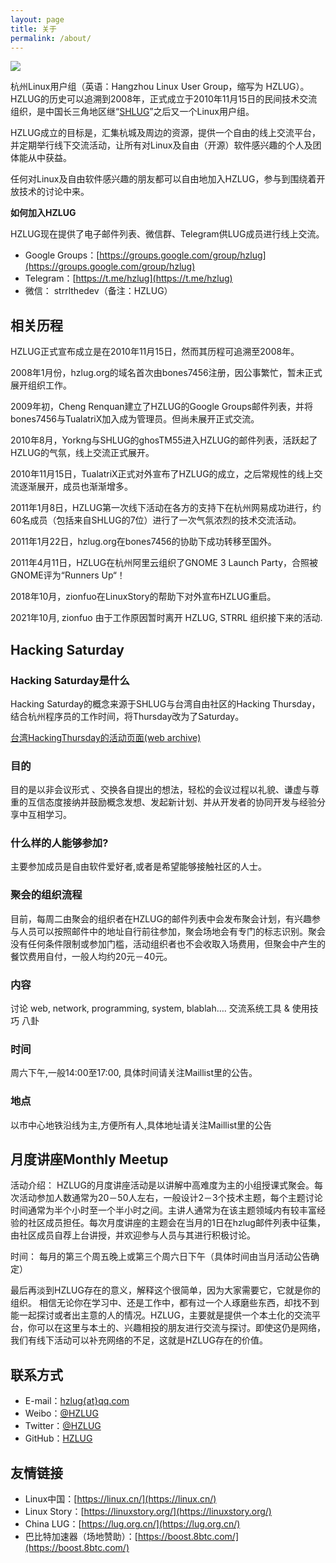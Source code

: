 ```yaml
---
layout: page
title: 关于
permalink: /about/
---
```


![](https://ae01.alicdn.com/kf/HTB13KcracrrK1Rjy1ze760alFXa0.png)

杭州Linux用户组（英语：Hangzhou Linux User Group，缩写为 HZLUG）。HZLUG的历史可以追溯到2008年，正式成立于2010年11月15日的民间技术交流组织，是中国长三角地区继“[SHLUG](http://www.shlug.org/)”之后又一个Linux用户组。

HZLUG成立的目标是，汇集杭城及周边的资源，提供一个自由的线上交流平台，并定期举行线下交流活动，让所有对Linux及自由（开源）软件感兴趣的个人及团体能从中获益。

任何对Linux及自由软件感兴趣的朋友都可以自由地加入HZLUG，参与到围绕着开放技术的讨论中来。

**如何加入HZLUG**

HZLUG现在提供了电子邮件列表、微信群、Telegram供LUG成员进行线上交流。

- Google Groups：[https://groups.google.com/group/hzlug](https://groups.google.com/group/hzlug)
- Telegram：[https://t.me/hzlug](https://t.me/hzlug)
- 微信： strrlthedev（备注：HZLUG）

## 相关历程

HZLUG正式宣布成立是在2010年11月15日，然而其历程可追溯至2008年。

2008年1月份，hzlug.org的域名首次由bones7456注册，因公事繁忙，暂未正式展开组织工作。

2009年初，Cheng Renquan建立了HZLUG的Google Groups邮件列表，并将bones7456与TualatriX加入成为管理员。但尚未展开正式交流。

2010年8月，Yorkng与SHLUG的ghosTM55进入HZLUG的邮件列表，活跃起了HZLUG的气氛，线上交流正式展开。

2010年11月15日，TualatriX正式对外宣布了HZLUG的成立，之后常规性的线上交流逐渐展开，成员也渐渐增多。

2011年1月8日，HZLUG第一次线下活动在各方的支持下在杭州网易成功进行，约60名成员（包括来自SHLUG的7位）进行了一次气氛浓烈的技术交流活动。

2011年1月22日，hzlug.org在bones7456的协助下成功转移至国外。

2011年4月11日，HZLUG在杭州阿里云组织了GNOME 3 Launch Party，合照被GNOME评为“Runners Up“！

2018年10月，zionfuo在LinuxStory的帮助下对外宣布HZLUG重启。

2021年10月, zionfuo 由于工作原因暂时离开 HZLUG, STRRL 组织接下来的活动.

## Hacking Saturday

### Hacking Saturday是什么

Hacking Saturday的概念来源于SHLUG与台湾自由社区的Hacking Thursday，结合杭州程序员的工作时间，将Thursday改为了Saturday。

[台湾HackingThursday的活动页面(web archive)](https://web.archive.org/web/20101222013850/http://hack.ingday.org:80/)

### 目的

目的是以非会议形式 、交换各自提出的想法，轻松的会议过程以礼貌、谦虚与尊重的互信态度接纳并鼓励概念发想、发起新计划、并从开发者的协同开发与经验分享中互相学习。

### 什么样的人能够参加?

主要参加成员是自由软件爱好者,或者是希望能够接触社区的人士。

### 聚会的组织流程

目前，每周二由聚会的组织者在HZLUG的邮件列表中会发布聚会计划，有兴趣参与人员可以按照邮件中的地址自行前往参加，聚会场地会有专门的标志识别。聚会没有任何条件限制或参加门槛，活动组织者也不会收取入场费用，但聚会中产生的餐饮费用自付，一般人均约20元－40元。

### 内容

讨论 web, network, programming, system, blablah…. 交流系统工具 & 使用技巧 八卦

### 时间

周六下午,一般14:00至17:00, 具体时间请关注Maillist里的公告。

### 地点

以市中心地铁沿线为主,方便所有人,具体地址请关注Maillist里的公告

## 月度讲座Monthly Meetup

活动介绍：
HZLUG的月度讲座活动是以讲解中高难度为主的小组授课式聚会。每次活动参加人数通常为20－50人左右，一般设计2－3个技术主题，每个主题讨论时间通常为半个小时至一个半小时之间。主讲人通常为在该主题领域内有较丰富经验的社区成员担任。每次月度讲座的主题会在当月的1日在hzlug邮件列表中征集，由社区成员自荐上台讲授，并欢迎参与人员与其进行积极讨论。

时间：
每月的第三个周五晚上或第三个周六日下午（具体时间由当月活动公告确定）

最后再淡到HZLUG存在的意义，解释这个很简单，因为大家需要它，它就是你的组织。
相信无论你在学习中、还是工作中，都有过一个人琢磨些东西，却找不到能一起探讨或者出主意的人的情况。HZLUG，主要就是提供一个本土化的交流平台，你可以在这里与本土的、兴趣相投的朋友进行交流与探讨。即使这仍是网络，我们有线下活动可以补充网络的不足，这就是HZLUG存在的价值。

## 联系方式

- E-mail：[hzlug{at}qq.com](mailto:hzlug@qq.com)
- Weibo：[@HZLUG](https://weibo.com/hzlug)
- Twitter：[@HZLUG](https://twitter.com/hangzhoulug)
- GitHub：[HZLUG](https://github.com/hzlug)

## 友情链接

- Linux中国：[https://linux.cn/](https://linux.cn/)
- Linux Story：[https://linuxstory.org/](https://linuxstory.org/)
- China LUG：[https://lug.org.cn/](https://lug.org.cn/)
- 巴比特加速器（场地赞助）：[https://boost.8btc.com/](https://boost.8btc.com/)